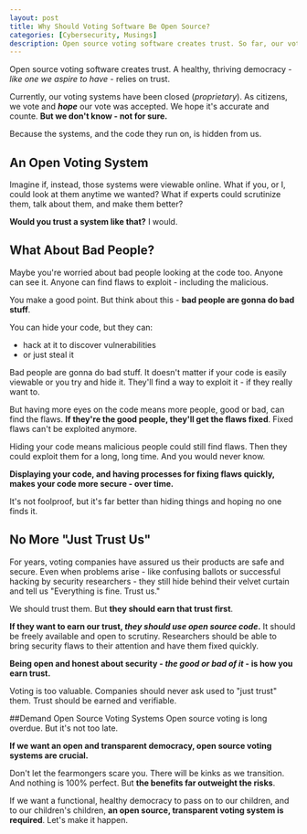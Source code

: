 ```yaml
---
layout: post
title: Why Should Voting Software Be Open Source?
categories: [Cybersecurity, Musings]
description: Open source voting software creates trust. So far, our voting systems have been closed/proprietary. We hope everything's counted properly and accurately - but we don't know. Not for sure. With an open source voting solution, we could know and have full trust in our voting system.
---
```


Open source voting software creates trust. A healthy, thriving democracy - *like one we aspire to have* - relies on trust.

Currently, our voting systems have been closed (*proprietary*). As citizens, we vote and ***hope*** our vote was accepted. We hope it's accurate and counte. **But we don't know - not for sure.**

Because the systems, and the code they run on, is hidden from us.

<!--more-->

## An Open Voting System
Imagine if, instead, those systems were viewable online. What if you, or I, could look at them anytime we wanted? What if experts could scrutinize them, talk about them, and make them better?

**Would you trust a system like that?** I would.

## What About Bad People?
Maybe you're worried about bad people looking at the code too. Anyone can see it. Anyone can find flaws to exploit - including the malicious.

You make a good point. But think about this - **bad people are gonna do bad stuff**.

You can hide your code, but they can:

- hack at it to discover vulnerabilities
- or just steal it

Bad people are gonna do bad stuff. It doesn't matter if your code is easily viewable or you try and hide it. They'll find a way to exploit it - if they really want to.

But having more eyes on the code means more people, good or bad, can find the flaws. **If they're the good people, they'll get the flaws fixed**. Fixed flaws can't be exploited anymore.

Hiding your code means malicious people could still find flaws. Then they could exploit them for a long, long time. And you would never know.

**Displaying your code, and having processes for fixing flaws quickly, makes your code more secure - over time.**

It's not foolproof, but it's far better than hiding things and hoping no one finds it.

## No More "Just Trust Us"
For years, voting companies have assured us their products are safe and secure. Even when problems arise - like confusing ballots or successful hacking by security researchers - they still hide behind their velvet curtain and tell us "Everything is fine. Trust us."

We should trust them. But **they should earn that trust first**.

**If they want to earn our trust, *they should use open source code*.** It should be freely available and open to scrutiny. Researchers should be able to bring security flaws to their attention and have them fixed quickly.

**Being open and honest about security - *the good or bad of it* - is how you earn trust.**

Voting is too valuable. Companies should never ask used to "just trust" them. Trust should be earned and verifiable.

##Demand Open Source Voting Systems
Open source voting is long overdue. But it's not too late.

**If we want an open and transparent democracy, open source voting systems are crucial.**

Don't let the fearmongers scare you. There will be kinks as we transition. And nothing is 100% perfect. But **the benefits far outweight the risks**.

If we want a functional, healthy democracy to pass on to our children, and to our children's children, **an open source, transparent voting system is required**. Let's make it happen.
